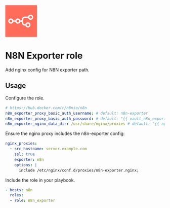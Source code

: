 <img src="/logos/n8n_exporter.png" alt="n8n_exporter logo" width="100" height="100">

# N8N Exporter role

Add nginx config for N8N exporter path.

## Usage

Configure the role.

```yml
# https://hub.docker.com/r/n8nio/n8n
n8n_exporter_proxy_basic_auth_username: # default: n8n-exporter
n8n_exporter_proxy_basic_auth_password: # default: "{{ vault_n8n_exporter_proxy_basic_auth_password }}"
n8n_exporter_nginx_data_dir: /usr/share/nginx/proxies # default: "{{ nginx_data_dir }}/proxies"
```

Ensure the nginx proxy includes the n8n-exporter config:

```yml
nginx_proxies:
  - src_hostname: server.example.com
    ssl: true
    exporter: n8n
    options: |
      include /etc/nginx/conf.d/proxies/n8n-exporter.nginx;
```

Include the role in your playbook.

```yml
- hosts: n8n
  roles:
  - role: n8n_exporter
```